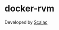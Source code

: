 # docker-rvm

Developed by [Scalac](https://scalac.io/?utm_source=scalac_github&utm_campaign=scalac1&utm_medium=web)
